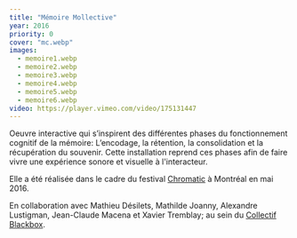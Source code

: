 ```yaml
---
title: "Mémoire Mollective"
year: 2016
priority: 0
cover: "mc.webp"
images:
  - memoire1.webp
  - memoire2.webp
  - memoire3.webp
  - memoire4.webp
  - memoire5.webp
  - memoire6.webp
video: https://player.vimeo.com/video/175131447
---
```


Oeuvre interactive qui s’inspirent des différentes phases du fonctionnement cognitif de la mémoire: L’encodage, la rétention, la consolidation et la récupération du souvenir. Cette installation reprend ces phases afin de faire vivre une expérience sonore et visuelle à l'interacteur.

Elle a été réalisée dans le cadre du festival [Chromatic](http://chromatic.ca/) à Montréal en mai 2016.

En collaboration avec Mathieu Désilets, Mathilde Joanny, Alexandre Lustigman, Jean-Claude Macena et Xavier Tremblay; au sein du [Collectif Blackbox](http://collectifblackbox.com/).
